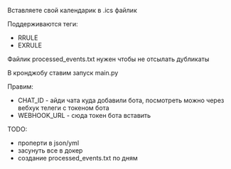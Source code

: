 Вставляете свой календарик в .ics файлик

Поддерживаются теги:
* RRULE
* EXRULE

Файлик processed_events.txt нужен чтобы не отсылать дубликаты

В кронджобу ставим запуск main.py

Правим:
* CHAT_ID - айди чата куда добавили бота, посмотреть можно через вебхук телеги с токеном бота
* WEBHOOK_URL - сюда токен бота вставить

TODO:
* проперти в json/yml
* засунуть все в докер
* создание processed_events.txt по дням
